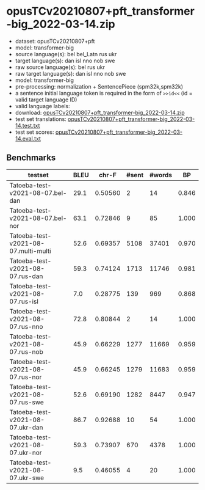 # opusTCv20210807+pft_transformer-big_2022-03-14.zip

* dataset: opusTCv20210807+pft
* model: transformer-big
* source language(s): bel bel_Latn rus ukr
* target language(s): dan isl nno nob swe
* raw source language(s): bel rus ukr
* raw target language(s): dan isl nno nob swe
* model: transformer-big
* pre-processing: normalization + SentencePiece (spm32k,spm32k)
* a sentence initial language token is required in the form of `>>id<<` (id = valid target language ID)
* valid language labels: 
* download: [opusTCv20210807+pft_transformer-big_2022-03-14.zip](https://object.pouta.csc.fi/Tatoeba-MT-models/zle-gmq/opusTCv20210807+pft_transformer-big_2022-03-14.zip)
* test set translations: [opusTCv20210807+pft_transformer-big_2022-03-14.test.txt](https://object.pouta.csc.fi/Tatoeba-MT-models/zle-gmq/opusTCv20210807+pft_transformer-big_2022-03-14.test.txt)
* test set scores: [opusTCv20210807+pft_transformer-big_2022-03-14.eval.txt](https://object.pouta.csc.fi/Tatoeba-MT-models/zle-gmq/opusTCv20210807+pft_transformer-big_2022-03-14.eval.txt)

## Benchmarks

| testset | BLEU  | chr-F | #sent | #words | BP |
|---------|-------|-------|-------|--------|----|
| Tatoeba-test-v2021-08-07.bel-dan 	| 29.1 	| 0.50560 	| 2 	| 14 	| 0.846 |
| Tatoeba-test-v2021-08-07.bel-nor 	| 63.1 	| 0.72846 	| 9 	| 85 	| 1.000 |
| Tatoeba-test-v2021-08-07.multi-multi 	| 52.6 	| 0.69357 	| 5108 	| 37401 	| 0.970 |
| Tatoeba-test-v2021-08-07.rus-dan 	| 59.3 	| 0.74124 	| 1713 	| 11746 	| 0.981 |
| Tatoeba-test-v2021-08-07.rus-isl 	| 7.0 	| 0.28775 	| 139 	| 969 	| 0.868 |
| Tatoeba-test-v2021-08-07.rus-nno 	| 72.8 	| 0.80844 	| 2 	| 14 	| 1.000 |
| Tatoeba-test-v2021-08-07.rus-nob 	| 45.9 	| 0.66229 	| 1277 	| 11669 	| 0.959 |
| Tatoeba-test-v2021-08-07.rus-nor 	| 45.9 	| 0.66245 	| 1279 	| 11683 	| 0.959 |
| Tatoeba-test-v2021-08-07.rus-swe 	| 52.6 	| 0.69190 	| 1282 	| 8447 	| 0.947 |
| Tatoeba-test-v2021-08-07.ukr-dan 	| 86.7 	| 0.92688 	| 10 	| 54 	| 1.000 |
| Tatoeba-test-v2021-08-07.ukr-nor 	| 59.3 	| 0.73907 	| 670 	| 4378 	| 1.000 |
| Tatoeba-test-v2021-08-07.ukr-swe 	| 9.5 	| 0.46055 	| 4 	| 20 	| 1.000 |

